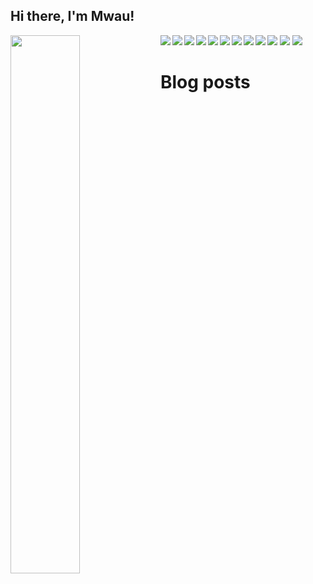 ## Hi there, I'm Mwau! 

<img align="left" width=47% src="https://github-readme-stats.vercel.app/api?username=peter-mwau&show_icons=true&theme=radical"/>
<img align="left" src="https://github-readme-stats.vercel.app/api/top-langs/?username=peter-mwau&layout=compact">






<img align="" src="https://img.shields.io/badge/Firebase-039BE5?style=for-the-badge&logo=Firebase&logoColor=white">

<img align="" src="https://img.shields.io/badge/mysql-%2300f.svg?style=for-the-badge&logo=mysql&logoColor=white">

<img align="" src="https://img.shields.io/badge/django-%23092E20.svg?style=for-the-badge&logo=django&logoColor=white">

<img align="left" src="https://img.shields.io/badge/Next-black?style=for-the-badge&logo=next.js&logoColor=white">

<img align="left" src="https://img.shields.io/badge/tailwindcss-%2338B2AC.svg?style=for-the-badge&logo=tailwind-css&logoColor=white">

<img align="left" src="https://img.shields.io/badge/Visual%20Studio%20Code-0078d7.svg?style=for-the-badge&logo=visual-studio-code&logoColor=white">

<img align="left" src="https://img.shields.io/badge/python-3670A0?style=for-the-badge&logo=python&logoColor=ffdd54">

<img align="left" src="https://img.shields.io/badge/Solidity-%23363636.svg?style=for-the-badge&logo=solidity&logoColor=white">

<img align="left" src="https://img.shields.io/badge/git-%23F05033.svg?style=for-the-badge&logo=git&logoColor=white">
<img align="left" src="https://img.shields.io/badge/github-%23121011.svg?style=for-the-badge&logo=github&logoColor=white">
<img align="left" src="https://img.shields.io/badge/Freelancer-29B2FE?style=for-the-badge&logo=Freelancer&logoColor=white">

# Blog posts
<!-- BLOG-POST-LIST:START -->
<!-- BLOG-POST-LIST:END -->











